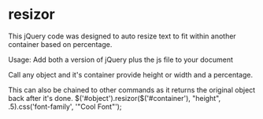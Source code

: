 # resizor
This jQuery code was designed to auto resize text to fit within another container based on percentage.

Usage:
Add both a version of jQuery plus the js file to your document
    <script src="//code.jquery.com/jquery-X.X.X.min.js"></script> 
    <script src="/path/to/file/resizor.min.js"></script>

Call any object and it's container provide height or width and a percentage.
<script type="text/javascript">
  $('#object').resizor($('#container'), "height", .5);
</script>

This can also be chained to other commands as it returns the original object back after it's done.
$('#object').resizor($('#container'), "height", .5).css('font-family', '"Cool Font"');
